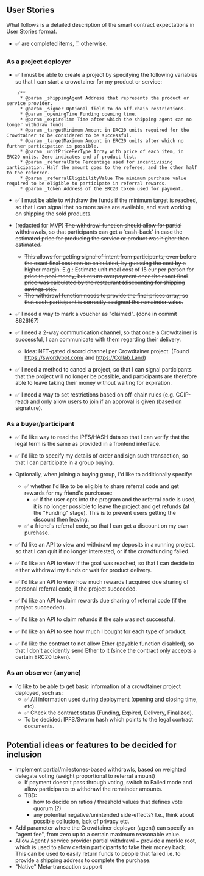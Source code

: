 ## User Stories

What follows is a detailed description of the smart contract expectations in User Stories format.

- ✅ are completed items, ◻️ otherwise.

### As a project deployer

- ✅ I must be able to create a project by specifying the following variables so that I can start a crowdtainer for my product or service:

```
    /**
     * @param _shippingAgent Address that represents the product or service provider.
     * @param _signer Optional field to do off-chain restrictions.
     * @param _openingTime Funding opening time.
     * @param _expireTime Time after which the shipping agent can no longer withdraw funds.
     * @param _targetMinimum Amount in ERC20 units required for the Crowdtainer to be considered to be successful.
     * @param _targetMaximum Amount in ERC20 units after which no further participation is possible.
     * @param _unitPricePerType Array with price of each item, in ERC2O units. Zero indicates end of product list.
     * @param _referralRate Percentage used for incentivising participation. Half the amount goes to the referee, and the other half to the referrer.
     * @param _referralEligibilityValue The minimum purchase value required to be eligible to participate in referral rewards.
     * @param _token Address of the ERC20 token used for payment.
```

- ✅ I must be able to withdraw the funds if the minimum target is reached, so that I can signal that no more sales are available, and start working on shipping the sold products.

- (redacted for MVP) ~~The withdrawl function should allow for partial withdrawals, so that participants can get a 'cash-back' in case the estimated price for producing the service or product was higher than estimated.~~
  - ~~This allows for getting signal of intent from participants, even before the exact final cost can be calculated, by guessing the cost by a higher margin. E.g.: Estimate unit meal cost of 15 eur per person for price to pool money, but return overpayment once the exact final price was calculated by the restaurant (discounting for shipping savings etc).~~
  - ~~The withdrawl function needs to provide the final prices array, so that each participant is correctly assigned the remainder value.~~
- ✅ I need a way to mark a voucher as "claimed". (done in commit 8626f67)

- ✅ I need a 2-way communication channel, so that once a Crowdtainer is successful, I can communicate with them regarding their delivery.

  - Idea: NFT-gated discord channel per Crowdtainer project. (Found https://swordybot.com/ and https://Collab.Land)

- ✅ I need a method to cancel a project, so that I can signal participants that the project will no longer be possible, and participants are therefore able to leave taking their money without waiting for expiration.

- ✅ I need a way to set restrictions based on off-chain rules (e.g. CCIP-read) and only allow users to join if an approval is given (based on signature).

### As a buyer/participant

- ✅ I'd like way to read the IPFS/HASH data so that I can verify that the legal term is the same as provided in a frontend interface.

- ✅ I'd like to specify my details of order and sign such transaction, so that I can participate in a group buying.

- Optionally, when joining a buying group, I'd like to additionally specify:

  - ✅ whether I'd like to be eligible to share referral code and get rewards for my friend's purchases:
    - ✅ If the user opts into the program and the referral code is used, it is no longer possible to leave the project and get refunds (at the "Funding" stage). This is to prevent users getting the discount then leaving.
  - ✅ a friend's referral code, so that I can get a discount on my own purchase.

- ✅ I’d like an API to view and withdrawl my deposits in a running project, so that I can quit if no longer interested, or if the crowdfunding failed.

- ✅ I'd like an API to view if the goal was reached, so that I can decide to either withdrawl my funds or wait for product delivery.

- ✅ I'd like an API to view how much rewards I acquired due sharing of personal referral code, if the project succeeded.

- ✅ I'd like an API to claim rewards due sharing of referral code (if the project succeeded).

- ✅ I'd like an API to claim refunds if the sale was not successful.

- ✅ I'd like an API to see how much I bought for each type of product.

- ✅ I'd like the contract to not allow Ether (payable function disabled), so that I don't accidently send Ether to it (since the contract only accepts a certain ERC20 token).

### As an observer (anyone)

- I'd like to be able to get basic information of a crowdtainer project deployed, such as:
  - ✅ All information used during deployment (opening and closing time, etc).
  - ✅ Check the contract status (Funding, Expired, Delivery, Finalized).
  - To be decided: IPFS/Swarm hash which points to the legal contract documents.

## Potential ideas or features to be decided for inclusion

- Implement partial/milestones-based withdrawls, based on weighted delegate voting (weight proportional to referral amount)
  - If payment doesn't pass through voting, switch to Failed mode and allow participants to withdrawl the remainder amounts.
  - TBD:
    - how to decide on ratios / threshold values that defines vote quorum (?)
    - any potential negative/unintended side-effects? I.e., think about possible collusion, lack of privacy etc.
- Add parameter where the Crowdtainer deployer (agent) can specify an "agent fee", from zero up to a certain maximum reasonable value.
- Allow Agent / service provider partial withdrawl + provide a merkle root, which is used to allow certain participants to take their money back. This can be used to easily return funds to people that failed i.e. to provide a shipping address to complete the purchase.
- "Native" Meta-transaction support

